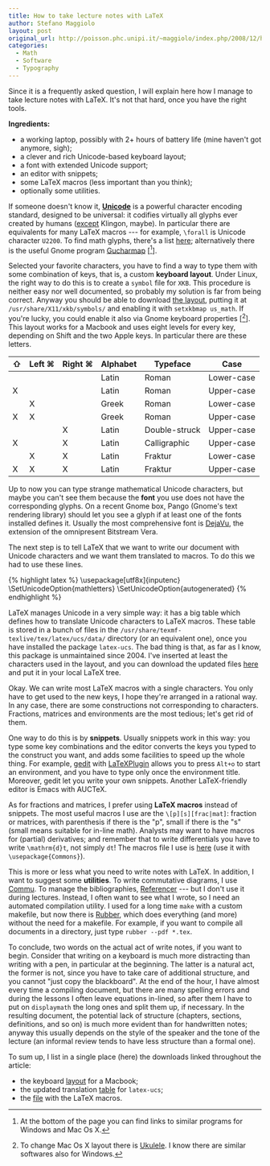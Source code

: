 ```yaml
---
title: How to take lecture notes with LaTeX
author: Stefano Maggiolo
layout: post
original_url: http://poisson.phc.unipi.it/~maggiolo/index.php/2008/12/how-to-take-lecture-notes-with-latex/
categories:
  - Math
  - Software
  - Typography
---
```

Since it is a frequently asked question, I will explain here how I manage to take lecture notes with LaTeX. It's not that hard, once you have the right tools.

<!--more-->

**Ingredients:**

  * a working laptop, possibly with 2+ hours of battery life (mine haven't got anymore, sigh);
  * a clever and rich Unicode-based keyboard layout;
  * a font with extended Unicode support;
  * an editor with snippets;
  * some LaTeX macros (less important than you think);
  * optionally some utilities.

If someone doesn't know it, **[Unicode][1]** is a powerful character encoding standard, designed to be universal: it codifies virtually all glyphs ever created by humans ([except][2] Klingon, maybe). In particular there are equivalents for many LaTeX macros --- for example, `\forall` is Unicode character `U2200`. To find math glyphs, there's a list [here][3]; alternatively there is the useful Gnome program [Gucharmap][4] [[^1]].

Selected your favorite characters, you have to find a way to type them with some combination of keys, that is, a custom **keyboard layout**. Under Linux, the right way to do this is to create a `symbol` file for `XKB`. This procedure is neither easy nor well documented, so probably my solution is far from being correct. Anyway you should be able to download [the layout][6], putting it at `/usr/share/X11/xkb/symbols/` and enabling it with `setxkbmap us_math`. If you're lucky, you could enable it also via Gnome keyboard properties [[^2]]. This layout works for a Macbook and uses eight levels for every key, depending on Shift and the two Apple keys. In particular there are these letters.

| ⇧ | Left ⌘ | Right ⌘ | Alphabet | Typeface      | Case       |
| - | ------ | ------- | -------- | ------------- | ---------- |
|   |        |         | Latin    | Roman         | Lower-case |
| X |        |         | Latin    | Roman         | Upper-case |
|   | X      |         | Greek    | Roman         | Lower-case |
| X | X      |         | Greek    | Roman         | Upper-case |
|   |        | X       | Latin    | Double-struck | Upper-case |
| X |        | X       | Latin    | Calligraphic  | Upper-case |
|   | X      | X       | Latin    | Fraktur       | Lower-case |
| X | X      | X       | Latin    | Fraktur       | Upper-case |

Up to now you can type strange mathematical Unicode characters, but maybe you can't see them because the **font** you use does not have the corresponding glyphs. On a recent Gnome box, Pango (Gnome's text rendering library) should let you see a glyph if at least one of the fonts installed defines it. Usually the most comprehensive font is [DejaVu][8], the extension of the omnipresent Bitstream Vera.

The next step is to tell LaTeX that we want to write our document with Unicode characters and we want them translated to macros. To do this we had to use these lines.

{% highlight latex %}
\usepackage[utf8x]{inputenc}
\SetUnicodeOption{mathletters}
\SetUnicodeOption{autogenerated}
{% endhighlight %}

LaTeX manages Unicode in a very simple way: it has a big table which defines how to translate Unicode characters to LaTeX macros. These table is stored in a bunch of files in the `/usr/share/texmf-texlive/tex/latex/ucs/data/` directory (or an equivalent one), once you have installed the package `latex-ucs`. The bad thing is that, as far as I know, this package is unmaintained since 2004. I've inserted at least the characters used in the layout, and you can download the updated files [here][9] and put it in your local LaTeX tree.

Okay. We can write most LaTeX macros with a single characters. You only have to get used to the new keys, I hope they're arranged in a rational way. In any case, there are some constructions not corresponding to characters. Fractions, matrices and environments are the most tedious; let's get rid of them.

One way to do this is by **snippets**. Usually snippets work in this way: you type some key combinations and the editor converts the keys you typed to the construct you want, and adds some facilities to speed up the whole thing. For example, [gedit][10] with [LaTeXPlugin][11] allows you to press `Alt+o` to start an environment, and you have to type only once the environment title. Moreover, gedit let you write your own snippets. Another LaTeX-friendly editor is Emacs with AUCTeX.

As for fractions and matrices, I prefer using **LaTeX macros** instead of snippets. The most useful macros I use are the `\[p][s][frac|mat]`: fraction or matrices, with parenthesis if there is the "p", small if there is the "s" (small means suitable for in-line math). Analysts may want to have macros for (partial) derivatives; and remember that to write differentials you have to write `\mathrm{d}t`, not simply `dt`! The macros file I use is [here][12] (use it with `\usepackage{Commons}`).

This is more or less what you need to write notes with LaTeX. In addition, I want to suggest some **utilities**. To write commutative diagrams, I use [Commu][13]. To manage the bibliographies, [Referencer][14] --- but I don't use it during lectures. Instead, I often want to see what I wrote, so I need an automated compilation utility. I used for a long time `make` with a custom makefile, but now there is [Rubber][15], which does everything (and more) without the need for a makefile. For example, if you want to compile all documents in a directory, just type `rubber --pdf *.tex`.

To conclude, two words on the actual act of write notes, if you want to begin. Consider that writing on a keyboard is much more distracting than writing with a pen, in particular at the beginning. The latter is a natural act, the former is not, since you have to take care of additional structure, and you cannot "just copy the blackboard". At the end of the hour, I have almost every time a compiling document, but there are many spelling errors and during the lessons I often leave equations in-lined, so after them I have to put on `displaymath` the long ones and split them up, if necessary. In the resulting document, the potential lack of structure (chapters, sections, definitions, and so on) is much more evident than for handwritten notes; anyway this usually depends on the style of the speaker and the tone of the lecture (an informal review tends to have less structure than a formal one).

To sum up, I list in a single place (here) the downloads linked throughout the article:

  * the keyboard [layout][6] for a Macbook;
  * the updated translation [table][9] for `latex-ucs`;
  * the [file][12] with the LaTeX macros.

[^1]: At the bottom of the page you can find links to similar programs for Windows and Mac Os X.
[^2]: To change Mac Os X layout there is <a href="http://scripts.sil.org/ukelele">Ukulele</a>. I know there are similar softwares also for Windows.

 [1]: http://www.unicode.org
 [2]: http://en.wikipedia.org/wiki/Klingon_writing_systems#KLI_pIqaD
 [3]: http://www.unicode.org/charts/symbols.html
 [4]: http://live.gnome.org/Gucharmap
 [6]: http://poisson.phc.unipi.it/~maggiolo/wp-content/uploads/2008/12/us_math.gz
 [8]: http://dejavu.sourceforge.net/
 [9]: http://poisson.phc.unipi.it/~maggiolo/wp-content/uploads/2008/12/data.zip
 [10]: http://projects.gnome.org/gedit/
 [11]: http://live.gnome.org/Gedit/LaTeXPlugin
 [12]: http://poisson.phc.unipi.it/~maggiolo/wp-content/uploads/2008/12/commons.sty
 [13]: http://poisson.phc.unipi.it/~maggiolo/index.php/tag/commu/
 [14]: http://icculus.org/referencer/
 [15]: http://www.pps.jussieu.fr/~beffara/soft/rubber/
